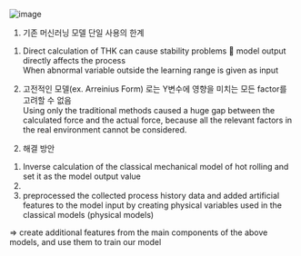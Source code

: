 **<Hybrid model of Mathematical and Neural network>**

![image](https://user-images.githubusercontent.com/50647833/114108154-7c104e00-990d-11eb-81ef-1c8c06249eba.png)

1. 기존 머신러닝 모델 단일 사용의 한계

1) Direct calculation of THK can cause stability problems  model output directly affects the process  
When abnormal variable outside the learning range is given as input  

2) 고전적인 모델(ex. Arreinius Form) 로는 Y변수에 영향을 미치는 모든 factor를 고려할 수 없음  
Using only the traditional methods caused a huge gap between the calculated force and the actual force, because all the relevant factors in the real environment cannot be considered.  


2. 해결 방안
 
1) Inverse calculation of the classical mechanical model of hot rolling and set it as the model output value  
2) 
3) preprocessed the collected process history data and added artificial features to the model input by creating physical variables used in the classical models (physical models)   

=> create additional features from the main components of the above models, and use them to train our model  
